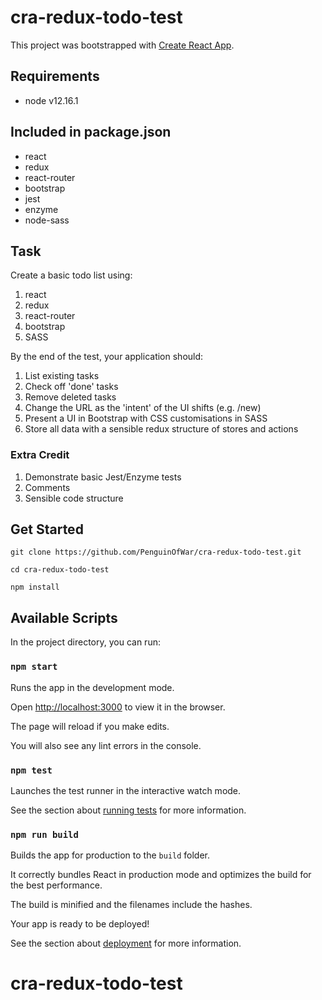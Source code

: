 # cra-redux-todo-test

This project was bootstrapped with [Create React App](https://github.com/facebook/create-react-app).

## Requirements

- node v12.16.1

## Included in package.json

- react
- redux
- react-router
- bootstrap
- jest
- enzyme
- node-sass

## Task

Create a basic todo list using:

1. react
2. redux
3. react-router
4. bootstrap
5. SASS

By the end of the test, your application should:

1. List existing tasks
2. Check off 'done' tasks
3. Remove deleted tasks
4. Change the URL as the 'intent' of the UI shifts (e.g. /new)
5. Present a UI in Bootstrap with CSS customisations in SASS
6. Store all data with a sensible redux structure of stores and actions

### Extra Credit

1. Demonstrate basic Jest/Enzyme tests
2. Comments
3. Sensible code structure

## Get Started

`git clone https://github.com/PenguinOfWar/cra-redux-todo-test.git`

`cd cra-redux-todo-test`

`npm install`

## Available Scripts

In the project directory, you can run:

### `npm start`

Runs the app in the development mode.

Open [http://localhost:3000](http://localhost:3000) to view it in the browser.

The page will reload if you make edits.

You will also see any lint errors in the console.

### `npm test`

Launches the test runner in the interactive watch mode.

See the section about [running tests](https://facebook.github.io/create-react-app/docs/running-tests) for more information.

### `npm run build`

Builds the app for production to the `build` folder.

It correctly bundles React in production mode and optimizes the build for the best performance.

The build is minified and the filenames include the hashes.

Your app is ready to be deployed!

See the section about [deployment](https://facebook.github.io/create-react-app/docs/deployment) for more information.
# cra-redux-todo-test
